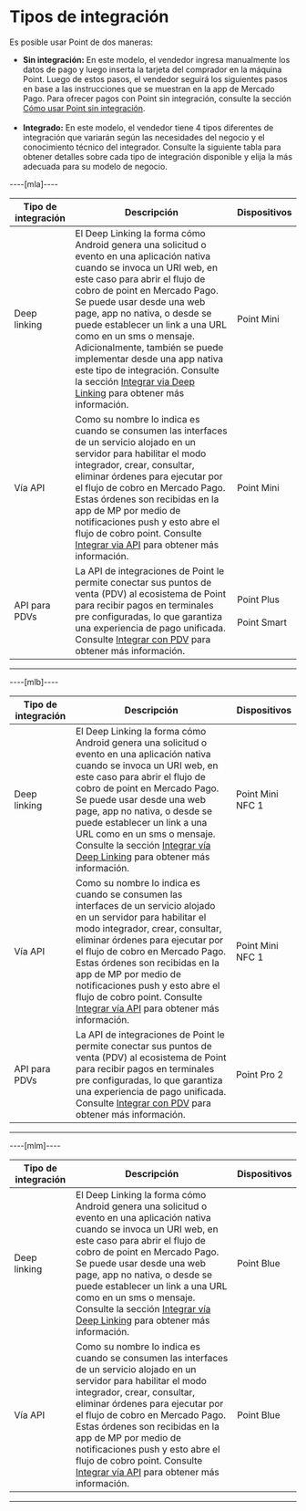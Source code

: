 # Tipos de integración

Es posible usar Point de dos maneras:

* **Sin integración:** En este modelo, el vendedor ingresa manualmente los datos de pago y luego inserta la tarjeta del comprador en la máquina Point. Luego de estos pasos, el vendedor seguirá los siguientes pasos en base a las instrucciones que se muestran en la app de Mercado Pago. Para ofrecer pagos con Point sin integración, consulte la sección [Cómo usar Point sin integración](/developers/es/docs/mp-point/how-tos/how-to-use-point-without-integration).<br><br>
* **Integrado:** En este modelo, el vendedor tiene 4 tipos diferentes de integración que variarán según las necesidades del negocio y el conocimiento técnico del integrador. Consulte la siguiente tabla para obtener detalles sobre cada tipo de integración disponible y elija la más adecuada para su modelo de negocio.

----[mla]----

| Tipo de integración | Descripción | Dispositivos |
| --- | --- | --- |
| Deep linking | El Deep Linking la forma cómo Android genera una solicitud o evento en una aplicación nativa cuando se invoca un URI web, en este caso para abrir el flujo de cobro de point en Mercado Pago. Se puede usar desde una web page, app no nativa, o desde se puede establecer un link a una URL como en un sms o mensaje. Adicionalmente, también se puede implementar desde una app nativa este tipo de integración. Consulte la sección [Integrar via Deep Linking](/developers/es/docs/mp-point/integration-configuration/integrate-mobile-devices/integrate-via-deep-linking) para obtener más información. | Point Mini |
| Vía API | Como su nombre lo indica es cuando se consumen las  interfaces de un servicio alojado en un servidor para habilitar el modo integrador, crear, consultar, eliminar  órdenes para ejecutar por el flujo de cobro en Mercado Pago. Estas órdenes son recibidas en la app de MP por medio de notificaciones push y esto abre el flujo de cobro point. Consulte [Integrar via API](/developers/es/docs/mp-point/integration-configuration/integrate-mobile-devices/integrate-via-api) para obtener más información. | Point Mini |
| API para PDVs | La API de integraciones de Point le permite conectar sus puntos de venta (PDV) al ecosistema de Point para recibir pagos en terminales pre configuradas, lo que garantiza una experiencia de pago unificada. Consulte [Integrar con PDV](/developers/es/docs/mp-point/integration-configuration/integrate-with-pdv/introduction) para obtener más información. | Point Plus <br><br> Point Smart |

------------

----[mlb]----

| Tipo de integración | Descripción | Dispositivos |
| --- | --- | --- |
| Deep linking | El Deep Linking la forma cómo Android genera una solicitud o evento en una aplicación nativa cuando se invoca un URI web, en este caso para abrir el flujo de cobro de point en Mercado Pago. Se puede usar desde una web page, app no nativa, o desde se puede establecer un link a una URL como en un sms o mensaje. Consulte la sección [Integrar vía Deep Linking](/developers/es/docs/mp-point/integration-configuration/integrate-mobile-devices/integrate-via-deep-linking) para obtener más información. | Point Mini NFC 1 |
| Vía API | Como su nombre lo indica es cuando se consumen las  interfaces de un servicio alojado en un servidor para habilitar el modo integrador, crear, consultar, eliminar  órdenes para ejecutar por el flujo de cobro en Mercado Pago. Estas órdenes son recibidas en la app de MP por medio de notificaciones push y esto abre el flujo de cobro point. Consulte [Integrar vía API](/developers/es/docs/mp-point/integration-configuration/integrate-mobile-devices/integrate-via-api) para obtener más información. | Point Mini NFC 1 |
| API para PDVs | La API de integraciones de Point le permite conectar sus puntos de venta (PDV) al ecosistema de Point para recibir pagos en terminales pre configuradas, lo que garantiza una experiencia de pago unificada. Consulte [Integrar con PDV](/developers/es/docs/mp-point/integration-configuration/integrate-with-pdv/introduction) para obtener más información. | Point Pro 2  |

------------

----[mlm]----

| Tipo de integración | Descripción | Dispositivos |
| --- | --- | --- |
| Deep linking | El Deep Linking la forma cómo Android genera una solicitud o evento en una aplicación nativa cuando se invoca un URI web, en este caso para abrir el flujo de cobro de point en Mercado Pago. Se puede usar desde una web page, app no nativa, o desde se puede establecer un link a una URL como en un sms o mensaje. Consulte la sección [Integrar vía Deep Linking](/developers/es/docs/mp-point/integration-configuration/integrate-mobile-devices/integrate-via-deep-linking) para obtener más información. | Point Blue|
| Vía API | Como su nombre lo indica es cuando se consumen las  interfaces de un servicio alojado en un servidor para habilitar el modo integrador, crear, consultar, eliminar  órdenes para ejecutar por el flujo de cobro en Mercado Pago. Estas órdenes son recibidas en la app de MP por medio de notificaciones push y esto abre el flujo de cobro point. Consulte [Integrar vía API](/developers/es/docs/mp-point/integration-configuration/integrate-mobile-devices/integrate-via-api) para obtener más información. | Point Blue |

------------
